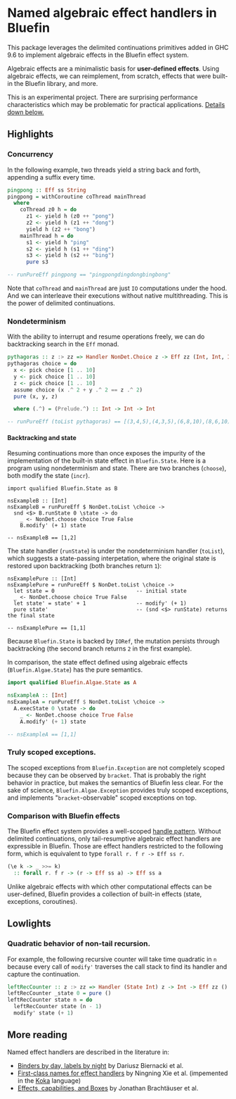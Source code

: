 Named algebraic effect handlers in Bluefin
==========================================

This package leverages the delimited continuations primitives added in
GHC 9.6 to implement algebraic effects in the Bluefin effect system.

Algebraic effects are a minimalistic basis for **user-defined effects**.
Using algebraic effects, we can reimplement, from scratch, effects that
were built-in the Bluefin library, and more.

This is an experimental project. There are surprising performance
characteristics which may be problematic for practical applications.
[Details down below.](#quadratic-behavior-of-non-tail-recursion)

## Highlights

### Concurrency

In the following example, two threads yield a string back and forth, appending
a suffix every time.

```haskell
pingpong :: Eff ss String
pingpong = withCoroutine coThread mainThread
  where
    coThread z0 h = do
      z1 <- yield h (z0 ++ "pong")
      z2 <- yield h (z1 ++ "dong")
      yield h (z2 ++ "bong")
    mainThread h = do
      s1 <- yield h "ping"
      s2 <- yield h (s1 ++ "ding")
      s3 <- yield h (s2 ++ "bing")
      pure s3

-- runPureEff pingpong == "pingpongdingdongbingbong"
```

Note that `coThread` and `mainThread` are just `IO` computations under the hood.
And we can interleave their executions without native multithreading. This is the
power of delimited continuations.

### Nondeterminism

With the ability to interrupt and resume operations freely, we can do
backtracking search in the `Eff` monad.

```haskell
pythagoras :: z :> zz => Handler NonDet.Choice z -> Eff zz (Int, Int, Int)
pythagoras choice = do
  x <- pick choice [1 .. 10]
  y <- pick choice [1 .. 10]
  z <- pick choice [1 .. 10]
  assume choice (x .^ 2 + y .^ 2 == z .^ 2)
  pure (x, y, z)

  where (.^) = (Prelude.^) :: Int -> Int -> Int

-- runPureEff (toList pythagoras) == [(3,4,5),(4,3,5),(6,8,10),(8,6,10)]
```

#### Backtracking and state

Resuming continuations more than once exposes the impurity of the
implementation of the built-in state effect in `Bluefin.State`.
Here is a program using nondeterminism and state. There are two branches
(`choose`), both modify the state (`incr`).

```
import qualified Bluefin.State as B

nsExampleB :: [Int]
nsExampleB = runPureEff $ NonDet.toList \choice ->
  snd <$> B.runState 0 \state -> do
    _ <- NonDet.choose choice True False
    B.modify' (+ 1) state

-- nsExampleB == [1,2]
```

The state handler (`runState`) is under the nondeterminism handler
(`toList`), which suggests a state-passing interpetation, where the
original state is restored upon backtracking (both branches return `1`):

```
nsExamplePure :: [Int]
nsExamplePure = runPureEff $ NonDet.toList \choice ->
  let state = 0                          -- initial state
  _ <- NonDet.choose choice True False
  let state' = state' + 1                -- modify' (+ 1)
  pure state'                            -- (snd <$> runState) returns the final state

-- nsExamplePure == [1,1]
```

Because `Bluefin.State` is backed by `IORef`, the mutation persists
through backtracking (the second branch returns `2` in the first example).

In comparison, the state effect defined using algebraic effects
(`Bluefin.Algae.State`) has the pure semantics.

```haskell
import qualified Bluefin.Algae.State as A

nsExampleA :: [Int]
nsExampleA = runPureEff $ NonDet.toList \choice ->
  A.execState 0 \state -> do
    _ <- NonDet.choose choice True False
    A.modify' (+ 1) state

-- nsExampleA == [1,1]
```

### Truly scoped exceptions.

The scoped exceptions from `Bluefin.Exception` are not completely scoped because
they can be observed by `bracket`. That is probably the right behavior in practice,
but makes the semantics of Bluefin less clear. For the sake of science,
`Bluefin.Algae.Exception` provides truly scoped exceptions, and implements
"`bracket`-observable" scoped exceptions on top.

### Comparison with Bluefin effects

The Bluefin effect system provides a well-scoped [handle pattern][handle].
Without delimited continuations, only tail-resumptive algebraic effect handlers
are expressible in Bluefin. Those are effect handlers restricted to the
following form, which is equivalent to type `forall r. f r -> Eff ss r`.

```haskell
(\e k -> _ >>= k)
  :: forall r. f r -> (r -> Eff ss a) -> Eff ss a
```

Unlike algebraic effects with which other computational effects can be
user-defined, Bluefin provides a collection of built-in effects
(state, exceptions, coroutines).

[handle]: https://jaspervdj.be/posts/2018-03-08-handle-pattern.html

## Lowlights

### Quadratic behavior of non-tail recursion.

For example, the following recursive counter will take time quadratic in `n`
because every call of `modify'` traverses the call stack to find its handler
and capture the continuation.

```haskell
leftRecCounter :: z :> zz => Handler (State Int) z -> Int -> Eff zz ()
leftRecCounter _state 0 = pure ()
leftRecCounter state n = do
  leftRecCounter state (n - 1)
  modify' state (+ 1)
```

## More reading

Named effect handlers are described in the literature in:

- [Binders by day, labels by night](https://maciejpirog.github.io/papers/binders-labels.pdf)
    by Dariusz Biernacki et al.
- [First-class names for effect handlers](https://www.microsoft.com/en-us/research/uploads/prod/2021/05/namedh-tr.pdf)
    by Ningning Xie et al. (impemented in the [Koka](https://koka-lang.github.io/koka/doc/index.html) language)
- [Effects, capabilities, and Boxes](https://dl.acm.org/doi/pdf/10.1145/3527320)
    by Jonathan Brachtäuser et al.
